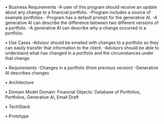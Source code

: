 • Business Requirements 
-A user of this program should receive an update about any change to a financial portfolio. 
-Program includes a source of example portfolios. 
-Program has a default prompt for the generative AI. 
-A generative AI can describe the difference between two different versions of a portfolio. 
-A generative AI can describe why a change occurred in a portfolio.

• Use Cases 
-Advisor should be emailed with changes to a portfolio so they can easily transfer that information to the client. 
-Advisors should be able to understand what has changed in a portfolio and the circumstances under that change.

• Requirements 
-Changes in a portfolio (from previous version) 
-Generative AI describes changes

• Architecture

• Domain Model 
Domain: Financial 
Objects: Database of Portfolios, Portfolios, Generative AI, Email Draft

• TechStack

• Prototype
